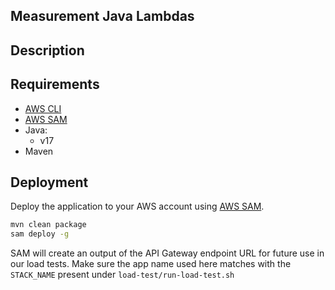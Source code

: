 ## Measurement Java Lambdas

## Description

## Requirements

- [AWS CLI](https://aws.amazon.com/cli/)
- [AWS SAM](https://aws.amazon.com/serverless/sam/)
- Java:
    - v17
- Maven

## Deployment

Deploy the application to your AWS account using [AWS SAM](https://aws.amazon.com/serverless/sam/).

```bash
mvn clean package
sam deploy -g
```
SAM will create an output of the API Gateway endpoint URL for future use in our load tests.
Make sure the app name used here matches with the `STACK_NAME` present under `load-test/run-load-test.sh`
